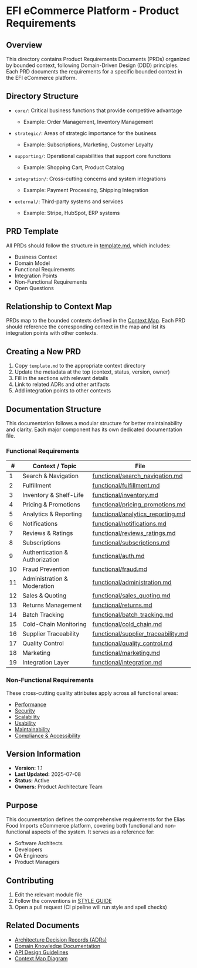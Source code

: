 # EFI eCommerce Platform - Product Requirements

## Overview

This directory contains Product Requirements Documents (PRDs) organized by bounded context, following Domain-Driven Design (DDD) principles. Each PRD documents the requirements for a specific bounded context in the EFI eCommerce platform.

## Directory Structure

- `core/`: Critical business functions that provide competitive advantage
  - Example: Order Management, Inventory Management
  
- `strategic/`: Areas of strategic importance for the business
  - Example: Subscriptions, Marketing, Customer Loyalty
  
- `supporting/`: Operational capabilities that support core functions
  - Example: Shopping Cart, Product Catalog
  
- `integration/`: Cross-cutting concerns and system integrations
  - Example: Payment Processing, Shipping Integration
  
- `external/`: Third-party systems and services
  - Example: Stripe, HubSpot, ERP systems

## PRD Template

All PRDs should follow the structure in [template.md](./template.md), which includes:

- Business Context
- Domain Model
- Functional Requirements
- Integration Points
- Non-Functional Requirements
- Open Questions

## Relationship to Context Map

PRDs map to the bounded contexts defined in the [Context Map](../diagrams/context_map.puml). Each PRD should reference the corresponding context in the map and list its integration points with other contexts.

## Creating a New PRD

1. Copy `template.md` to the appropriate context directory
2. Update the metadata at the top (context, status, version, owner)
3. Fill in the sections with relevant details
4. Link to related ADRs and other artifacts
5. Add integration points to other contexts

## Documentation Structure

This documentation follows a modular structure for better maintainability and clarity. Each major component has its own dedicated documentation file.

### Functional Requirements

| # | Context / Topic | File |
|---|-----------------|------|
| 1 | Search & Navigation | [functional/search_navigation.md](functional/search_navigation.md) |
| 2 | Fulfillment | [functional/fulfillment.md](functional/fulfillment.md) |
| 3 | Inventory & Shelf-Life | [functional/inventory.md](functional/inventory.md) |
| 4 | Pricing & Promotions | [functional/pricing_promotions.md](functional/pricing_promotions.md) |
| 5 | Analytics & Reporting | [functional/analytics_reporting.md](functional/analytics_reporting.md) |
| 6 | Notifications | [functional/notifications.md](functional/notifications.md) |
| 7 | Reviews & Ratings | [functional/reviews_ratings.md](functional/reviews_ratings.md) |
| 8 | Subscriptions | [functional/subscriptions.md](functional/subscriptions.md) |
| 9 | Authentication & Authorization | [functional/auth.md](functional/auth.md) |
| 10 | Fraud Prevention | [functional/fraud.md](functional/fraud.md) |
| 11 | Administration & Moderation | [functional/administration.md](functional/administration.md) |
| 12 | Sales & Quoting | [functional/sales_quoting.md](functional/sales_quoting.md) |
| 13 | Returns Management | [functional/returns.md](functional/returns.md) |
| 14 | Batch Tracking | [functional/batch_tracking.md](functional/batch_tracking.md) |
| 15 | Cold-Chain Monitoring | [functional/cold_chain.md](functional/cold_chain.md) |
| 16 | Supplier Traceability | [functional/supplier_traceability.md](functional/supplier_traceability.md) |
| 17 | Quality Control | [functional/quality_control.md](functional/quality_control.md) |
| 18 | Marketing | [functional/marketing.md](functional/marketing.md) |
| 19 | Integration Layer | [functional/integration.md](functional/integration.md) |

### Non-Functional Requirements

These cross-cutting quality attributes apply across all functional areas:

- [Performance](non-functional/performance.md)
- [Security](non-functional/security.md)
- [Scalability](non-functional/scalability.md)
- [Usability](non-functional/usability.md)
- [Maintainability](non-functional/maintainability.md)
- [Compliance & Accessibility](non-functional/compliance_accessibility.md)

## Version Information

- **Version:** 1.1
- **Last Updated:** 2025-07-08
- **Status:** Active
- **Owners:** Product Architecture Team

## Purpose

This documentation defines the comprehensive requirements for the Elias Food Imports eCommerce platform, covering both functional and non-functional aspects of the system. It serves as a reference for:

- Software Architects
- Developers
- QA Engineers
- Product Managers

## Contributing

1. Edit the relevant module file
2. Follow the conventions in [STYLE_GUIDE](../STYLE_GUIDE.md)
3. Open a pull request (CI pipeline will run style and spell checks)

## Related Documents

- [Architecture Decision Records (ADRs)](../adr/)
- [Domain Knowledge Documentation](../domain-knowledge/)
- [API Design Guidelines](../guidelines/api-design-guidelines.md)
- [Context Map Diagram](../diagrams/context_map.puml)
